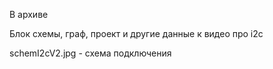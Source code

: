 В архиве 

Блок схемы, граф, проект и другие данные к видео про i2c

schemI2cV2.jpg - схема подключения


